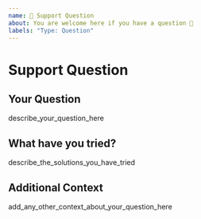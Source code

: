 ```yaml
---
name: 💬 Support Question
about: You are welcome here if you have a question 🤗
labels: "Type: Question"
---
```


# Support Question

## Your Question

describe_your_question_here

## What have you tried?

describe_the_solutions_you_have_tried

## Additional Context

add_any_other_context_about_your_question_here
